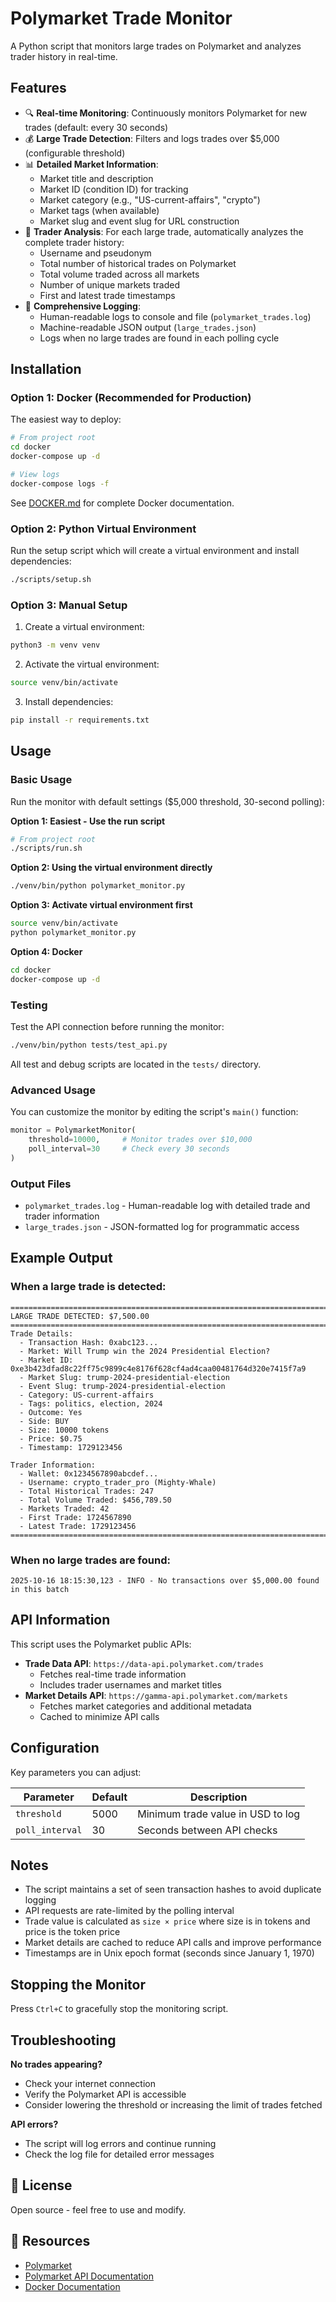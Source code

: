 # Polymarket Trade Monitor

A Python script that monitors large trades on Polymarket and analyzes trader history in real-time.

## Features

- 🔍 **Real-time Monitoring**: Continuously monitors Polymarket for new trades (default: every 30 seconds)
- 💰 **Large Trade Detection**: Filters and logs trades over $5,000 (configurable threshold)
- 📊 **Detailed Market Information**: 
  - Market title and description
  - Market ID (condition ID) for tracking
  - Market category (e.g., "US-current-affairs", "crypto")
  - Market tags (when available)
  - Market slug and event slug for URL construction
- 👤 **Trader Analysis**: For each large trade, automatically analyzes the complete trader history:
  - Username and pseudonym
  - Total number of historical trades on Polymarket
  - Total volume traded across all markets
  - Number of unique markets traded
  - First and latest trade timestamps
- 📝 **Comprehensive Logging**: 
  - Human-readable logs to console and file (`polymarket_trades.log`)
  - Machine-readable JSON output (`large_trades.json`)
  - Logs when no large trades are found in each polling cycle

## Installation

### Option 1: Docker (Recommended for Production)

The easiest way to deploy:

```bash
# From project root
cd docker
docker-compose up -d

# View logs
docker-compose logs -f
```

See [DOCKER.md](DOCKER.md) for complete Docker documentation.

### Option 2: Python Virtual Environment

Run the setup script which will create a virtual environment and install dependencies:

```bash
./scripts/setup.sh
```

### Option 3: Manual Setup

1. Create a virtual environment:
```bash
python3 -m venv venv
```

2. Activate the virtual environment:
```bash
source venv/bin/activate
```

3. Install dependencies:
```bash
pip install -r requirements.txt
```

## Usage

### Basic Usage

Run the monitor with default settings ($5,000 threshold, 30-second polling):

**Option 1: Easiest - Use the run script**
```bash
# From project root
./scripts/run.sh
```

**Option 2: Using the virtual environment directly**
```bash
./venv/bin/python polymarket_monitor.py
```

**Option 3: Activate virtual environment first**
```bash
source venv/bin/activate
python polymarket_monitor.py
```

**Option 4: Docker**
```bash
cd docker
docker-compose up -d
```

### Testing

Test the API connection before running the monitor:

```bash
./venv/bin/python tests/test_api.py
```

All test and debug scripts are located in the `tests/` directory.

### Advanced Usage

You can customize the monitor by editing the script's `main()` function:

```python
monitor = PolymarketMonitor(
    threshold=10000,     # Monitor trades over $10,000
    poll_interval=30     # Check every 30 seconds
)
```

### Output Files

- `polymarket_trades.log` - Human-readable log with detailed trade and trader information
- `large_trades.json` - JSON-formatted log for programmatic access

## Example Output

### When a large trade is detected:

```
================================================================================
LARGE TRADE DETECTED: $7,500.00
================================================================================
Trade Details:
  - Transaction Hash: 0xabc123...
  - Market: Will Trump win the 2024 Presidential Election?
  - Market ID: 0xe3b423dfad8c22ff75c9899c4e8176f628cf4ad4caa00481764d320e7415f7a9
  - Market Slug: trump-2024-presidential-election
  - Event Slug: trump-2024-presidential-election
  - Category: US-current-affairs
  - Tags: politics, election, 2024
  - Outcome: Yes
  - Side: BUY
  - Size: 10000 tokens
  - Price: $0.75
  - Timestamp: 1729123456

Trader Information:
  - Wallet: 0x1234567890abcdef...
  - Username: crypto_trader_pro (Mighty-Whale)
  - Total Historical Trades: 247
  - Total Volume Traded: $456,789.50
  - Markets Traded: 42
  - First Trade: 1724567890
  - Latest Trade: 1729123456
================================================================================
```

### When no large trades are found:

```
2025-10-16 18:15:30,123 - INFO - No transactions over $5,000.00 found in this batch
```

## API Information

This script uses the Polymarket public APIs:
- **Trade Data API**: `https://data-api.polymarket.com/trades`
  - Fetches real-time trade information
  - Includes trader usernames and market titles
- **Market Details API**: `https://gamma-api.polymarket.com/markets`
  - Fetches market categories and additional metadata
  - Cached to minimize API calls

## Configuration

Key parameters you can adjust:

| Parameter | Default | Description |
|-----------|---------|-------------|
| `threshold` | 5000 | Minimum trade value in USD to log |
| `poll_interval` | 30 | Seconds between API checks |

## Notes

- The script maintains a set of seen transaction hashes to avoid duplicate logging
- API requests are rate-limited by the polling interval
- Trade value is calculated as `size × price` where size is in tokens and price is the token price
- Market details are cached to reduce API calls and improve performance
- Timestamps are in Unix epoch format (seconds since January 1, 1970)

## Stopping the Monitor

Press `Ctrl+C` to gracefully stop the monitoring script.

## Troubleshooting

**No trades appearing?**
- Check your internet connection
- Verify the Polymarket API is accessible
- Consider lowering the threshold or increasing the limit of trades fetched

**API errors?**
- The script will log errors and continue running
- Check the log file for detailed error messages

## 📄 License

Open source - feel free to use and modify.

## 🔗 Resources

- [Polymarket](https://polymarket.com/)
- [Polymarket API Documentation](https://docs.polymarket.com/)
- [Docker Documentation](https://docs.docker.com/)